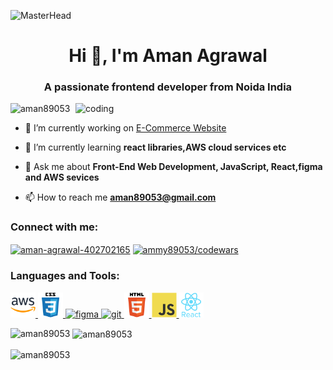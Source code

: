![MasterHead](https://d2mykap2k3ymwa.cloudfront.net/AWS/aws-solution-architect-banner-image-1654260389.webp)
<h1 align="center">Hi 👋, I'm Aman Agrawal</h1>
<h3 align="center">A passionate frontend developer from Noida India</h3>
<img align="right" alt="coding" width="400" src="https://user-images.githubusercontent.com/37551474/113611467-3a567d80-9657-11eb-862b-b07b4f105c6f.gif">

<p align="left"> <img src="https://komarev.com/ghpvc/?username=aman89053&label=Profile%20views&color=0e75b6&style=flat" alt="aman89053" /> </p>

- 🔭 I’m currently working on [E-Commerce Website](https://github.com/aman89053/amanreactecom)

- 🌱 I’m currently learning **react libraries,AWS cloud services etc**

- 💬 Ask me about **Front-End Web Development, JavaScript, React,figma and AWS sevices**

- 📫 How to reach me **aman89053@gmail.com**

<h3 align="left">Connect with me:</h3>
<p align="left">
<a href="https://linkedin.com/in/aman-agrawal-402702165" target="blank"><img align="center" src="https://raw.githubusercontent.com/rahuldkjain/github-profile-readme-generator/master/src/images/icons/Social/linked-in-alt.svg" alt="aman-agrawal-402702165" height="30" width="40" /></a>
<a href="https://codeforces.com/profile/ammy89053/codewars" target="blank"><img align="center" src="https://raw.githubusercontent.com/rahuldkjain/github-profile-readme-generator/master/src/images/icons/Social/codeforces.svg" alt="ammy89053/codewars" height="30" width="40" /></a>
</p>

<h3 align="left">Languages and Tools:</h3>
<p align="left"> <a href="https://aws.amazon.com" target="_blank" rel="noreferrer"> <img src="https://raw.githubusercontent.com/devicons/devicon/master/icons/amazonwebservices/amazonwebservices-original-wordmark.svg" alt="aws" width="40" height="40"/> </a> <a href="https://www.w3schools.com/css/" target="_blank" rel="noreferrer"> <img src="https://raw.githubusercontent.com/devicons/devicon/master/icons/css3/css3-original-wordmark.svg" alt="css3" width="40" height="40"/> </a> <a href="https://www.figma.com/" target="_blank" rel="noreferrer"> <img src="https://www.vectorlogo.zone/logos/figma/figma-icon.svg" alt="figma" width="40" height="40"/> </a> <a href="https://git-scm.com/" target="_blank" rel="noreferrer"> <img src="https://www.vectorlogo.zone/logos/git-scm/git-scm-icon.svg" alt="git" width="40" height="40"/> </a> <a href="https://www.w3.org/html/" target="_blank" rel="noreferrer"> <img src="https://raw.githubusercontent.com/devicons/devicon/master/icons/html5/html5-original-wordmark.svg" alt="html5" width="40" height="40"/> </a> <a href="https://developer.mozilla.org/en-US/docs/Web/JavaScript" target="_blank" rel="noreferrer"> <img src="https://raw.githubusercontent.com/devicons/devicon/master/icons/javascript/javascript-original.svg" alt="javascript" width="40" height="40"/> </a> <a href="https://reactjs.org/" target="_blank" rel="noreferrer"> <img src="https://raw.githubusercontent.com/devicons/devicon/master/icons/react/react-original-wordmark.svg" alt="react" width="40" height="40"/> </a> </p>

<p><img align="left" src="https://github-readme-stats.vercel.app/api/top-langs?username=aman89053&show_icons=true&locale=en&layout=compact" alt="aman89053" /></p>

<p>&nbsp;<img align="center" src="https://github-readme-stats.vercel.app/api?username=aman89053&show_icons=true&locale=en" alt="aman89053" /></p>

<p><img align="center" src="https://github-readme-streak-stats.herokuapp.com/?user=aman89053&" alt="aman89053" /></p>
